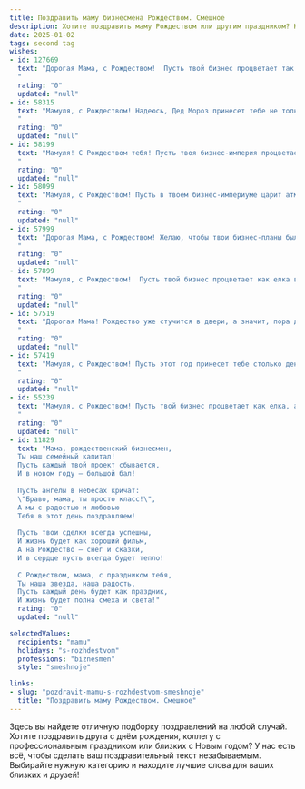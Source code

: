 ```yaml
---
title: Поздравить маму бизнесмена Рождеством. Смешное
description: Хотите поздравить маму Рождеством или другим праздником? Наш ИИ создаст незабываемое поздравление, а вы обязательно выделитесь среди других.  
date: 2025-01-02
tags: second tag
wishes:
- id: 127669
  text: "Дорогая Мама, с Рождеством!  Пусть твой бизнес процветает так же бурно, как твоя ёлка в этом году, а прибыль течёт рекой –  только не забудь заплатить налоги, а то Дед Мороз может забрать не только подарки, но и всю твою компанию!  Счастья тебе, здоровья и побольше  \"зелёных\" под ёлкой!
  "
  rating: "0"
  updated: "null"
- id: 58315
  text: "Мамуля, с Рождеством! Надеюсь, Дед Мороз принесет тебе не только подарки, но и новые идеи для твоих бизнес-проектов. Пусть этот год будет полон успехов и благополучия, а твой бизнес процветает как рождественская елка! 🎄💰😄
  "
  rating: "0"
  updated: "null"
- id: 58199
  text: "Мамуля! С Рождеством тебя! Пусть твоя бизнес-империя процветает, сделки заключаются как по маслу, а конкуренты завидуют тихой завистью! 😉🍾🥂
  "
  rating: "0"
  updated: "null"
- id: 58099
  text: "Мамуля, с Рождеством! Пусть в твоем бизнес-империуме царит атмосфера Рождественской сказки, а прибыль будет такой же щедрой, как и дед Мороз! 🎄💰
  "
  rating: "0"
  updated: "null"
- id: 57999
  text: "Дорогая Мама, с Рождеством! Желаю, чтобы твои бизнес-планы были настолько же успешны, как твои праздничные рецепты, а конкуренты были настолько же милыми, как твой праздничный стол! 🎄🍾
  "
  rating: "0"
  updated: "null"
- id: 57899
  text: "Мамуля, с Рождеством!  Пусть твой бизнес процветает как елка в этот праздничный день, а деньги текут рекой, как шампанское на корпоративе! 😉🍾
  "
  rating: "0"
  updated: "null"
- id: 57519
  text: "Дорогая Мама! Рождество уже стучится в двери, а значит, пора доставать из закромов не только праздничный ужин, но и бизнес-план на следующий год! Пусть сделки заключаются сами собой, инвестиции растут как на дрожжах, а конкуренты трепещут перед твоим деловым чутьем! С Рождеством! 🎉
  "
  rating: "0"
  updated: "null"
- id: 57419
  text: "Мамуля, с Рождеством! Пусть этот год принесет тебе столько денег, сколько ты успеешь пересчитать за праздничным столом. 😉🥂
  "
  rating: "0"
  updated: "null"
- id: 55239
  text: "Мамуля, с Рождеством! Пусть твой бизнес процветает как елка, а прибыль растет как снежный ком! И пусть все твои сделки будут такими же удачными, как твоя готовка — просто шедевр! 🎄💰🎉
  "
  rating: "0"
  updated: "null"
- id: 11829
  text: "Мама, рождественский бизнесмен,
  Ты наш семейный капитал!
  Пусть каждый твой проект сбывается,
  И в новом году — большой бал!
  
  Пусть ангелы в небесах кричат:
  \"Браво, мама, ты просто класс!\",
  А мы с радостью и любовью
  Тебя в этот день поздравляем!
  
  Пусть твои сделки всегда успешны,
  И жизнь будет как хороший фильм,
  А на Рождество — снег и сказки,
  И в сердце пусть всегда будет тепло!
  
  С Рождеством, мама, с праздником тебя,
  Ты наша звезда, наша радость,
  Пусть каждый день будет как праздник,
  И жизнь будет полна смеха и света!"
  rating: "0"
  updated: "null"

selectedValues:
  recipients: "mamu"
  holidays: "s-rozhdestvom"
  professions: "biznesmen"
  style: "smeshnoje"

links:
- slug: "pozdravit-mamu-s-rozhdestvom-smeshnoje"
  title: "Поздравить маму Рождеством. Смешное"
---
```


Здесь вы найдете отличную подборку поздравлений на любой случай.
Хотите поздравить друга с днём рождения, коллегу с профессиональным праздником или близких с Новым годом? У нас есть всё, чтобы сделать ваш поздравительный текст незабываемым. Выбирайте нужную категорию и находите лучшие слова для ваших близких и друзей!
